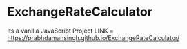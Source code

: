 # ExchangeRateCalculator
Its a vanilla JavaScript Project 
LINK = https://prabhdamansingh.github.io/ExchangeRateCalculator/

